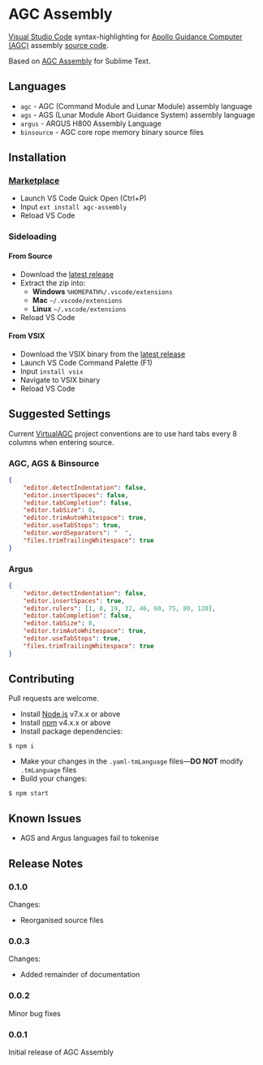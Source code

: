 # AGC Assembly
[Visual Studio Code][0] syntax-highlighting for [Apollo Guidance Computer (AGC)][1] assembly [source code][2].

Based on [AGC Assembly][3] for Sublime Text.

## Languages

- `agc` - AGC (Command Module and Lunar Module) assembly language
- `ags` - AGS (Lunar Module Abort Guidance System) assembly language
- `argus` - ARGUS H800 Assembly Language
- `binsource` - AGC core rope memory binary source files

## Installation

### [Marketplace][6]

- Launch VS Code Quick Open (Ctrl+P)
- Input `ext install agc-assembly`
- Reload VS Code

### Sideloading

#### From Source

- Download the [latest release](https://github.com/wopian/agc-assembly/releases)
- Extract the zip into:
    - **Windows** `%HOMEPATH%/.vscode/extensions`
    - **Mac** `~/.vscode/extensions`
    - **Linux** `~/.vscode/extensions`
- Reload VS Code

#### From VSIX

- Download the VSIX binary from the [latest release](https://github.com/wopian/agc-assembly/releases)
- Launch VS Code Command Palette (F1)
- Input `install vsix`
- Navigate to VSIX binary
- Reload VS Code

## Suggested Settings

Current [VirtualAGC][1] project conventions are to use hard tabs every 8 columns when entering source.

### AGC, AGS & Binsource
```json
{
    "editor.detectIndentation": false,
    "editor.insertSpaces": false,
    "editor.tabCompletion": false,
    "editor.tabSize": 8,
    "editor.trimAutoWhitespace": true,
    "editor.useTabStops": true,
    "editor.wordSeparators": " 	",
    "files.trimTrailingWhitespace": true
}
```
### Argus
```json
{
    "editor.detectIndentation": false,
    "editor.insertSpaces": true,
    "editor.rulers": [1, 8, 19, 32, 46, 60, 75, 80, 120],
    "editor.tabCompletion": false,
    "editor.tabSize": 8,
    "editor.trimAutoWhitespace": true,
    "editor.useTabStops": true,
    "files.trimTrailingWhitespace": true
}
```

## Contributing

Pull requests are welcome.

- Install [Node.js][4] v7.x.x or above
- Install [npm][5] v4.x.x or above
- Install package dependencies:
```
$ npm i
```
- Make your changes in the `.yaml-tmLanguage` files—**DO NOT** modify `.tmLanguage` files
- Build your changes:
```
$ npm start
```

[0]:https://code.visualstudio.com/
[1]:http://www.ibiblio.org/apollo/
[2]:https://github.com/rburkey2005/virtualagc
[3]:https://github.com/jimlawton/AGC-Assembly
[4]:https://nodejs.org/en/
[5]:https://www.npmjs.com/
[6]:https://marketplace.visualstudio.com/items?itemName=wopian.agc-assembly

## Known Issues

- AGS and Argus languages fail to tokenise

## Release Notes

### 0.1.0

Changes:
- Reorganised source files

### 0.0.3

Changes:
- Added remainder of documentation

### 0.0.2

Minor bug fixes

### 0.0.1

Initial release of AGC Assembly
